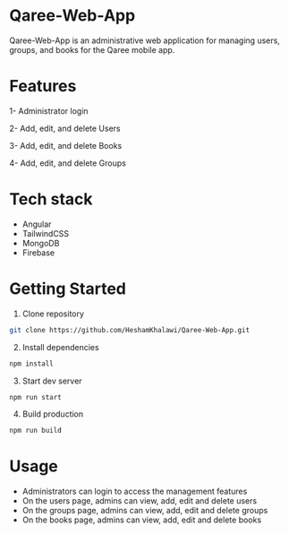 # Qaree-Web-App
Qaree-Web-App is an administrative web application for managing users, groups, and books for the Qaree mobile app.

# Features
1- Administrator login

2- Add, edit, and delete Users

3- Add, edit, and delete Books

4- Add, edit, and delete Groups

# Tech stack
- Angular
- TailwindCSS
- MongoDB
- Firebase

# Getting Started
1. Clone repository
   
```bash
git clone https://github.com/HeshamKhalawi/Qaree-Web-App.git
```

2. Install dependencies

```bash
npm install
```

3. Start dev server

```bash
npm run start
```

4. Build production

```bash
npm run build
```

# Usage
- Administrators can login to access the management features
- On the users page, admins can view, add, edit and delete users
- On the groups page, admins can view, add, edit and delete groups
- On the books page, admins can view, add, edit and delete books
